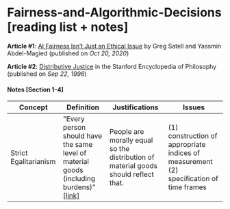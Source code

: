 # Fairness-and-Algorithmic-Decisions [reading list + notes]

**Article #1**: [AI Fairness Isn’t Just an Ethical Issue](https://hbr.org/2020/10/ai-fairness-isnt-just-an-ethical-issue) by Greg Satell and Yassmin Abdel-Magied (published on *Oct 20, 2020*)

**Article #2**: [Distributive Justice](https://plato.stanford.edu/entries/justice-distributive/) in the Stanford Encyclopedia of Philosophy (published on *Sep 22, 1996*)

#### Notes [Section 1-4]

Concept | Definition | Justifications | Issues
--- | --- | --- | ---
Strict Egalitarianism | "Every person should have the same level of material goods (including burdens)" [[link]](https://plato.stanford.edu/entries/justice-distributive/) | People are morally equal so the distribution of material goods should reflect that. | (1) construction of appropriate indices of measurement (2) specification of time frames 
